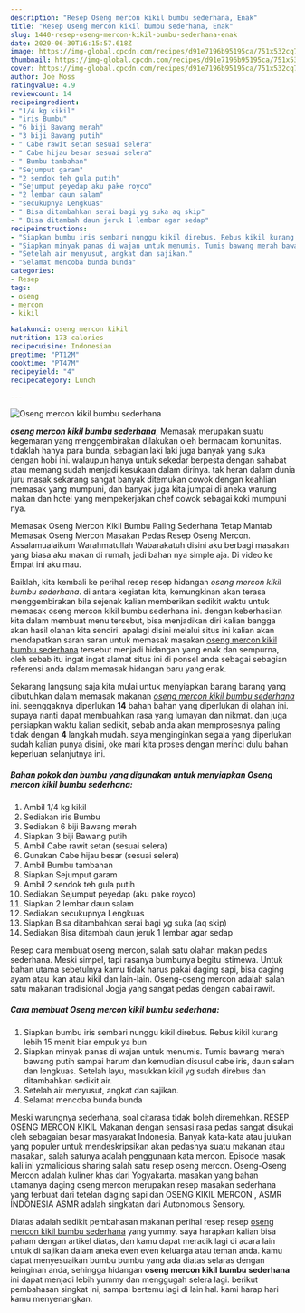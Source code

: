 ```yaml
---
description: "Resep Oseng mercon kikil bumbu sederhana, Enak"
title: "Resep Oseng mercon kikil bumbu sederhana, Enak"
slug: 1440-resep-oseng-mercon-kikil-bumbu-sederhana-enak
date: 2020-06-30T16:15:57.618Z
image: https://img-global.cpcdn.com/recipes/d91e7196b95195ca/751x532cq70/oseng-mercon-kikil-bumbu-sederhana-foto-resep-utama.jpg
thumbnail: https://img-global.cpcdn.com/recipes/d91e7196b95195ca/751x532cq70/oseng-mercon-kikil-bumbu-sederhana-foto-resep-utama.jpg
cover: https://img-global.cpcdn.com/recipes/d91e7196b95195ca/751x532cq70/oseng-mercon-kikil-bumbu-sederhana-foto-resep-utama.jpg
author: Joe Moss
ratingvalue: 4.9
reviewcount: 14
recipeingredient:
- "1/4 kg kikil"
- "iris Bumbu"
- "6 biji Bawang merah"
- "3 biji Bawang putih"
- " Cabe rawit setan sesuai selera"
- " Cabe hijau besar sesuai selera"
- " Bumbu tambahan"
- "Sejumput garam"
- "2 sendok teh gula putih"
- "Sejumput peyedap aku pake royco"
- "2 lembar daun salam"
- "secukupnya Lengkuas"
- " Bisa ditambahkan serai bagi yg suka aq skip"
- " Bisa ditambah daun jeruk 1 lembar agar sedap"
recipeinstructions:
- "Siapkan bumbu iris sembari nunggu kikil direbus. Rebus kikil kurang lebih 15 menit biar empuk ya bun"
- "Siapkan minyak panas di wajan untuk menumis. Tumis bawang merah bawang putih sampai harum dan kemudian disusul cabe iris, daun salam dan lengkuas. Setelah layu, masukkan kikil yg sudah direbus dan ditambahkan sedikit air."
- "Setelah air menyusut, angkat dan sajikan."
- "Selamat mencoba bunda bunda"
categories:
- Resep
tags:
- oseng
- mercon
- kikil

katakunci: oseng mercon kikil 
nutrition: 173 calories
recipecuisine: Indonesian
preptime: "PT12M"
cooktime: "PT47M"
recipeyield: "4"
recipecategory: Lunch

---
```



![Oseng mercon kikil bumbu sederhana](https://img-global.cpcdn.com/recipes/d91e7196b95195ca/751x532cq70/oseng-mercon-kikil-bumbu-sederhana-foto-resep-utama.jpg)

<b><i>oseng mercon kikil bumbu sederhana</i></b>, Memasak merupakan suatu kegemaran yang menggembirakan dilakukan oleh bermacam komunitas. tidaklah hanya para bunda, sebagian laki laki juga banyak yang suka dengan hobi ini. walaupun hanya untuk sekedar berpesta dengan sahabat atau memang sudah menjadi kesukaan dalam dirinya. tak heran dalam dunia juru masak sekarang sangat banyak ditemukan cowok dengan keahlian memasak yang mumpuni, dan banyak juga kita jumpai di aneka warung makan dan hotel yang mempekerjakan chef cowok sebagai koki mumpuni nya.

Memasak Oseng Mercon Kikil Bumbu Paling Sederhana Tetap Mantab Memasak Oseng Mercon Masakan Pedas Resep Oseng Mercon. Assalamualaikum Warahmatullah Wabarakatuh disini aku berbagi masakan yang biasa aku makan di rumah, jadi bahan nya simple aja. Di video ke Empat ini aku mau.

Baiklah, kita kembali ke perihal resep resep hidangan <i>oseng mercon kikil bumbu sederhana</i>. di antara kegiatan kita, kemungkinan akan terasa menggembirakan bila sejenak kalian memberikan sedikit waktu untuk memasak oseng mercon kikil bumbu sederhana ini. dengan keberhasilan kita dalam membuat menu tersebut, bisa menjadikan diri kalian bangga akan hasil olahan kita sendiri. apalagi disini melalui situs ini kalian akan mendapatkan saran saran untuk memasak masakan <u>oseng mercon kikil bumbu sederhana</u> tersebut menjadi hidangan yang enak dan sempurna, oleh sebab itu ingat ingat alamat situs ini di ponsel anda sebagai sebagian referensi anda dalam memasak hidangan baru yang enak.


Sekarang langsung saja kita mulai untuk menyiapkan barang barang yang dibutuhkan dalam memasak makanan <u><i>oseng mercon kikil bumbu sederhana</i></u> ini. seenggaknya diperlukan <b>14</b> bahan bahan yang diperlukan di olahan ini. supaya nanti dapat membuahkan rasa yang lumayan dan nikmat. dan juga persiapkan waktu kalian sedikit, sebab anda akan memprosesnya paling tidak dengan <b>4</b> langkah mudah. saya menginginkan segala yang diperlukan sudah kalian punya disini, oke mari kita proses dengan merinci dulu bahan keperluan selanjutnya ini.

<!--inarticleads1-->

##### Bahan pokok dan bumbu yang digunakan untuk menyiapkan Oseng mercon kikil bumbu sederhana:

1. Ambil 1/4 kg kikil
1. Sediakan iris Bumbu
1. Sediakan 6 biji Bawang merah
1. Siapkan 3 biji Bawang putih
1. Ambil  Cabe rawit setan (sesuai selera)
1. Gunakan  Cabe hijau besar (sesuai selera)
1. Ambil  Bumbu tambahan
1. Siapkan Sejumput garam
1. Ambil 2 sendok teh gula putih
1. Sediakan Sejumput peyedap (aku pake royco)
1. Siapkan 2 lembar daun salam
1. Sediakan secukupnya Lengkuas
1. Siapkan  Bisa ditambahkan serai bagi yg suka (aq skip)
1. Sediakan  Bisa ditambah daun jeruk 1 lembar agar sedap


Resep cara membuat oseng mercon, salah satu olahan makan pedas sederhana. Meski simpel, tapi rasanya bumbunya begitu istimewa. Untuk bahan utama sebetulnya kamu tidak harus pakai daging sapi, bisa daging ayam atau ikan atau kikil dan lain-lain. Oseng-oseng mercon adalah salah satu makanan tradisional Jogja yang sangat pedas dengan cabai rawit. 

<!--inarticleads2-->

##### Cara membuat Oseng mercon kikil bumbu sederhana:

1. Siapkan bumbu iris sembari nunggu kikil direbus. Rebus kikil kurang lebih 15 menit biar empuk ya bun
1. Siapkan minyak panas di wajan untuk menumis. Tumis bawang merah bawang putih sampai harum dan kemudian disusul cabe iris, daun salam dan lengkuas. Setelah layu, masukkan kikil yg sudah direbus dan ditambahkan sedikit air.
1. Setelah air menyusut, angkat dan sajikan.
1. Selamat mencoba bunda bunda


Meski warungnya sederhana, soal citarasa tidak boleh diremehkan. RESEP OSENG MERCON KIKIL Makanan dengan sensasi rasa pedas sangat disukai oleh sebagaian besar masyarakat Indonesia. Banyak kata-kata atau julukan yang populer untuk mendeskripsikan akan pedasnya suatu makanan atau masakan, salah satunya adalah penggunaan kata mercon. Episode masak kali ini yzmalicious sharing salah satu resep oseng mercon. Oseng-Oseng Mercon adalah kuliner khas dari Yogyakarta. masakan yang bahan utamanya daging oseng mercon merupakan resep masakan sederhana yang terbuat dari tetelan daging sapi dan OSENG KIKIL MERCON , ASMR INDONESIA ASMR adalah singkatan dari Autonomous Sensory. 

Diatas adalah sedikit pembahasan makanan perihal resep resep <u>oseng mercon kikil bumbu sederhana</u> yang yummy. saya harapkan kalian bisa paham dengan artikel diatas, dan kamu dapat meracik lagi di acara lain untuk di sajikan dalam aneka even even keluarga atau teman anda. kamu dapat menyesuaikan bumbu bumbu yang ada diatas selaras dengan keinginan anda, sehingga hidangan <b>oseng mercon kikil bumbu sederhana</b> ini dapat menjadi lebih yummy dan menggugah selera lagi. berikut pembahasan singkat ini, sampai bertemu lagi di lain hal. kami harap hari kamu menyenangkan.
